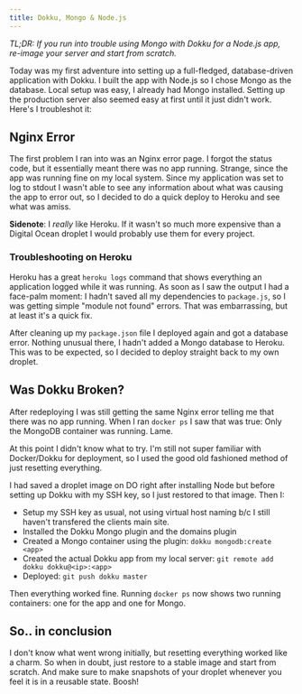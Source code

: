```yaml
---
title: Dokku, Mongo & Node.js
---
```


_TL;DR: If you run into trouble using Mongo with Dokku for a Node.js app, re-image your server and start from scratch._

Today was my first adventure into setting up a full-fledged, database-driven application with Dokku. I built the app with Node.js so I chose Mongo as the database. Local setup was easy, I already had Mongo installed. Setting up the production server also seemed easy at first until it just didn't work. Here's I troubleshot it:

## Nginx Error

The first problem I ran into was an Nginx error page. I forgot the status code, but it essentially meant there was no app running. Strange, since the app was running fine on my local system. Since my application was set to log to stdout I wasn't able to see any information about what was causing the app to error out, so I decided to do a quick deploy to Heroku and see what was amiss.

**Sidenote**: I _really_ like Heroku. If it wasn't so much more expensive than a Digital Ocean droplet I would probably use them for every project.

### Troubleshooting on Heroku

Heroku has a great `heroku logs` command that shows everything an application logged while it was running. As soon as I saw the output I had a face-palm moment: I hadn't saved all my dependencies to `package.js`, so I was getting simple "module not found" errors. That was embarrassing, but at least it's a quick fix.

After cleaning up my `package.json` file I deployed again and got a database error. Nothing unusual there, I hadn't added a Mongo database to Heroku. This was to be expected, so I decided to deploy straight back to my own droplet.

## Was Dokku Broken?

After redeploying I was still getting the same Nginx error telling me that there was no app running. When I ran `docker ps` I saw that was true: Only the MongoDB container was running. Lame.

At this point I didn't know what to try. I'm still not super familiar with Docker/Dokku for deployment, so I used the good old fashioned method of just resetting everything.

I had saved a droplet image on DO right after installing Node but before setting up Dokku with my SSH key, so I just restored to that image. Then I:

- Setup my SSH key as usual, not using virtual host naming b/c I still haven't transfered the clients main site.
- Installed the Dokku Mongo plugin and the domains plugin
- Created a Mongo container using the plugin: `dokku mongodb:create <app>`
- Created the actual Dokku app from my local server: `git remote add dokku dokku@<ip>:<app>`
- Deployed: `git push dokku master`

Then everything worked fine. Running `docker ps` now shows two running containers: one for the app and one for Mongo.

## So.. in conclusion

I don't know what went wrong initially, but resetting everything worked like a charm. So when in doubt, just restore to a stable image and start from scratch. And make sure to make snapshots of your droplet whenever you feel it is in a reusable state. Boosh!
